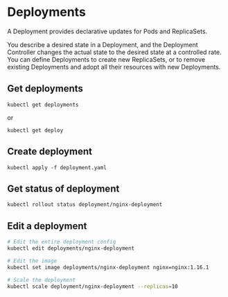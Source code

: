 # Deployments

A Deployment provides declarative updates for Pods and ReplicaSets.

You describe a desired state in a Deployment, and the Deployment Controller changes the actual state to the desired state at a controlled rate. You can define Deployments to create new ReplicaSets, or to remove existing Deployments and adopt all their resources with new Deployments.

## Get deployments

`kubectl get deployments`

or

`kubectl get deploy`

## Create deployment

`kubectl apply -f deployment.yaml`

## Get status of deployment

`kubectl rollout status deployment/nginx-deployment`

## Edit a deployment

```bash
# Edit the entire deployment config
kubectl edit deployments/nginx-deployment

# Edit the image
kubectl set image deployments/nginx-deployment nginx=nginx:1.16.1

# Scale the deployment
kubectl scale deployment/nginx-deployment --replicas=10
```